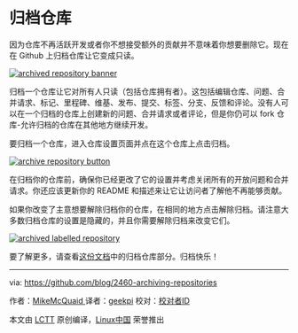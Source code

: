 归档仓库
====================


因为仓库不再活跃开发或者你不想接受额外的贡献并不意味着你想要删除它。现在在 Github 上归档仓库让它变成只读。

 [![archived repository banner](https://user-images.githubusercontent.com/7321362/32558403-450458dc-c46a-11e7-96f9-af31d2206acb.png)][1] 

归档一个仓库让它对所有人只读（包括仓库拥有者）。这包括编辑仓库、问题、合并请求、标记、里程碑、维基、发布、提交、标签、分支、反馈和评论。没有人可以在一个归档的仓库上创建新的问题、合并请求或者评论，但是你仍可以 fork 仓库-允许归档的仓库在其他地方继续开发。

要归档一个仓库，进入仓库设置页面并点在这个仓库上点击归档。

 [![archive repository button](https://user-images.githubusercontent.com/125011/32273119-0fc5571e-bef9-11e7-9909-d137268a1d6d.png)][2] 

在归档你的仓库前，确保你已经更改了它的设置并考虑关闭所有的开放问题和合并请求。你还应该更新你的 README 和描述来让它让访问者了解他不再能够贡献。

如果你改变了主意想要解除归档你的仓库，在相同的地方点击解除归档。请注意大多数归档仓库的设置是隐藏的，并且你需要解除归档来改变它们。

 [![archived labelled repository](https://user-images.githubusercontent.com/125011/32541128-9d67a064-c466-11e7-857e-3834054ba3c9.png)][3] 

要了解更多，请查看[这份文档][4]中的归档仓库部分。归档快乐！

--------------------------------------------------------------------------------

via: https://github.com/blog/2460-archiving-repositories

作者：[MikeMcQuaid  ][a]
译者：[geekpi](https://github.com/geekpi)
校对：[校对者ID](https://github.com/校对者ID)

本文由 [LCTT](https://github.com/LCTT/TranslateProject) 原创编译，[Linux中国](https://linux.cn/) 荣誉推出

[a]:https://github.com/MikeMcQuaid
[1]:https://user-images.githubusercontent.com/7321362/32558403-450458dc-c46a-11e7-96f9-af31d2206acb.png
[2]:https://user-images.githubusercontent.com/125011/32273119-0fc5571e-bef9-11e7-9909-d137268a1d6d.png
[3]:https://user-images.githubusercontent.com/125011/32541128-9d67a064-c466-11e7-857e-3834054ba3c9.png
[4]:https://help.github.com/articles/about-archiving-repositories/

